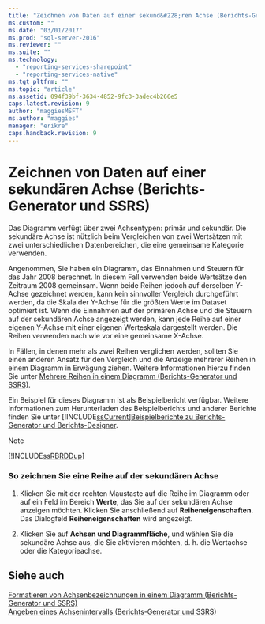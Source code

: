 ```yaml
---
title: "Zeichnen von Daten auf einer sekund&#228;ren Achse (Berichts-Generator und SSRS) | Microsoft Docs"
ms.custom: ""
ms.date: "03/01/2017"
ms.prod: "sql-server-2016"
ms.reviewer: ""
ms.suite: ""
ms.technology: 
  - "reporting-services-sharepoint"
  - "reporting-services-native"
ms.tgt_pltfrm: ""
ms.topic: "article"
ms.assetid: 094f39bf-3634-4852-9fc3-3adec4b266e5
caps.latest.revision: 9
author: "maggiesMSFT"
ms.author: "maggies"
manager: "erikre"
caps.handback.revision: 9
---
```

# Zeichnen von Daten auf einer sekund&#228;ren Achse (Berichts-Generator und SSRS)
  Das Diagramm verfügt über zwei Achsentypen: primär und sekundär. Die sekundäre Achse ist nützlich beim Vergleichen von zwei Wertsätzen mit zwei unterschiedlichen Datenbereichen, die eine gemeinsame Kategorie verwenden.  
  
 Angenommen, Sie haben ein Diagramm, das Einnahmen und Steuern für das Jahr 2008 berechnet. In diesem Fall verwenden beide Wertsätze den Zeitraum 2008 gemeinsam. Wenn beide Reihen jedoch auf derselben Y-Achse gezeichnet werden, kann kein sinnvoller Vergleich durchgeführt werden, da die Skala der Y-Achse für die größten Werte im Dataset optimiert ist. Wenn die Einnahmen auf der primären Achse und die Steuern auf der sekundären Achse angezeigt werden, kann jede Reihe auf einer eigenen Y-Achse mit einer eigenen Werteskala dargestellt werden. Die Reihen verwenden nach wie vor eine gemeinsame X-Achse.  
  
 In Fällen, in denen mehr als zwei Reihen verglichen werden, sollten Sie einen anderen Ansatz für den Vergleich und die Anzeige mehrerer Reihen in einem Diagramm in Erwägung ziehen. Weitere Informationen hierzu finden Sie unter [Mehrere Reihen in einem Diagramm &#40;Berichts-Generator und SSRS&#41;](../../reporting-services/report-design/multiple-series-on-a-chart-report-builder-and-ssrs.md).  
  
 Ein Beispiel für dieses Diagramm ist als Beispielbericht verfügbar. Weitere Informationen zum Herunterladen des Beispielberichts und anderer Berichte finden Sie unter [!INCLUDE[ssCurrent](../../includes/sscurrent-md.md)][Beispielberichte zu Berichts-Generator und Berichts-Designer](http://go.microsoft.com/fwlink/?LinkId=198283).  
  
> [!NOTE]  
>  [!INCLUDE[ssRBRDDup](../../includes/ssrbrddup-md.md)]  
  
### So zeichnen Sie eine Reihe auf der sekundären Achse  
  
1.  Klicken Sie mit der rechten Maustaste auf die Reihe im Diagramm oder auf ein Feld im Bereich **Werte**, das Sie auf der sekundären Achse anzeigen möchten. Klicken Sie anschließend auf **Reiheneigenschaften**. Das Dialogfeld **Reiheneigenschaften** wird angezeigt.  
  
2.  Klicken Sie auf **Achsen und Diagrammfläche**, und wählen Sie die sekundäre Achse aus, die Sie aktivieren möchten, d. h. die Wertachse oder die Kategorieachse.  
  
## Siehe auch  
 [Formatieren von Achsenbezeichnungen in einem Diagramm &#40;Berichts-Generator und SSRS&#41;](../../reporting-services/report-design/formatting-axis-labels-on-a-chart-report-builder-and-ssrs.md)   
 [Angeben eines Achsenintervalls &#40;Berichts-Generator und SSRS&#41;](../../reporting-services/report-design/specify-an-axis-interval-report-builder-and-ssrs.md)  
  
  